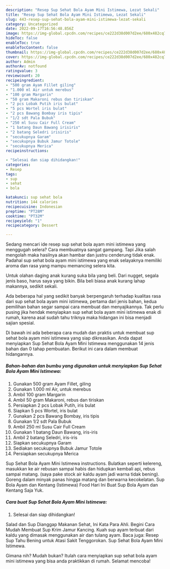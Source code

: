 ```yaml
---
description: "Resep Sup Sehat Bola Ayam Mini Istimewa, Lezat Sekali"
title: "Resep Sup Sehat Bola Ayam Mini Istimewa, Lezat Sekali"
slug: 443-resep-sup-sehat-bola-ayam-mini-istimewa-lezat-sekali
category: Uncategorized
date: 2022-09-17T16:56:48.856Z
image: https://img-global.cpcdn.com/recipes/ce222d38d007d2ee/680x482cq70/sup-sehat-bola-ayam-mini-istimewa-foto-resep-utama.jpg
hideToc: false
enableToc: true
enableTocContent: false
thumbnail: https://img-global.cpcdn.com/recipes/ce222d38d007d2ee/680x482cq70/sup-sehat-bola-ayam-mini-istimewa-foto-resep-utama.jpg
cover: https://img-global.cpcdn.com/recipes/ce222d38d007d2ee/680x482cq70/sup-sehat-bola-ayam-mini-istimewa-foto-resep-utama.jpg
author: Admin
authorAv: notfound
ratingvalue: 3
reviewcount: 20
recipeingredient:
- "500 gram Ayam Fillet giling"
- "1.000 ml Air untuk merebus"
- "100 gram Margarin"
- "50 gram Makaroni rebus dan tiriskan"
- "2 pcs Lobak Putih iris bulat"
- "5 pcs Wortel iris bulat"
- "2 pcs Bawang Bombay iris tipis"
- "1/2 sdt Pala Bubuk"
- "250 ml Susu Cair Full Cream"
- "1 batang Daun Bawang irisiris"
- "2 batang Seledri irisiris"
- "secukupnya Garam"
- "secukupnya Bubuk Jamur Totole"
- "secukupnya Merica"
recipeinstructions:

- "Selesai dan siap dihidangkan!"
categories:
- Resep
tags:
- sup
- sehat
- bola

katakunci: sup sehat bola 
nutrition: 144 calories
recipecuisine: Indonesian
preptime: "PT28M"
cooktime: "PT32M"
recipeyield: "1"
recipecategory: Dessert

---
```



Sedang mencari ide resep sup sehat bola ayam mini istimewa yang menggugah selera? Cara membuatnya sangat gampang. Tapi Jika salah mengolah maka hasilnya akan hambar dan justru cenderung tidak enak. Padahal sup sehat bola ayam mini istimewa yang enak selayaknya memiliki aroma dan rasa yang mampu memancing selera kita.


Untuk olahan daging anak kurang suka bila yang beli. Dari nugget, segala jenis baso, harus saya yang bikin. Bila beli biasa anak kurang lahap makannya, sedikit sekali.

Ada beberapa hal yang sedikit banyak berpengaruh terhadap kualitas rasa dari sup sehat bola ayam mini istimewa, pertama dari jenis bahan, kedua pemilihan bahan segar sampai cara membuat dan menyajikannya. Tak perlu pusing jika hendak menyiapkan sup sehat bola ayam mini istimewa enak di rumah, karena asal sudah tahu triknya maka hidangan ini bisa menjadi sajian spesial.


Di bawah ini ada beberapa cara mudah dan praktis untuk membuat sup sehat bola ayam mini istimewa yang siap dikreasikan. Anda dapat menyiapkan Sup Sehat Bola Ayam Mini Istimewa menggunakan 14 jenis bahan dan 0 tahap pembuatan. Berikut ini cara dalam membuat hidangannya.

<!--inarticleads1-->

##### Bahan-bahan dan bumbu yang digunakan untuk menyiapkan Sup Sehat Bola Ayam Mini Istimewa:

1. Gunakan 500 gram Ayam Fillet, giling
1. Gunakan 1.000 ml Air, untuk merebus
1. Ambil 100 gram Margarin
1. Ambil 50 gram Makaroni, rebus dan tiriskan
1. Persiapkan 2 pcs Lobak Putih, iris bulat
1. Siapkan 5 pcs Wortel, iris bulat
1. Gunakan 2 pcs Bawang Bombay, iris tipis
1. Gunakan 1/2 sdt Pala Bubuk
1. Ambil 250 ml Susu Cair Full Cream
1. Gunakan 1 batang Daun Bawang, iris-iris
1. Ambil 2 batang Seledri, iris-iris
1. Siapkan secukupnya Garam
1. Sediakan secukupnya Bubuk Jamur Totole
1. Persiapkan secukupnya Merica


Sup Sehat Bola Ayam Mini Istimewa instructions. Bulatkan seperti kelereng, masukkan ke air rebusan sampai habis dan hidupkan kembali api, rebus sampai matang. (saya pake stock air kaldu ayam jadi warna tidak bening). Goreng dalam minyak panas hingga matang dan berwarna kecokelatan. Sup Bola Ayam dan Kentang (Istimewa) Food Hari Ini Buat Sup Bola Ayam dan Kentang Saja Yuk. 

<!--inarticleads2-->

##### Cara buat Sup Sehat Bola Ayam Mini Istimewa:


1. Selesai dan siap dihidangkan!

Salad dan Sup Dianggap Makanan Sehat, Ini Kata Para Ahli. Begini Cara Mudah Membuat Sup Krim Jamur Kancing. Kuah sup ayam terbuat dari kaldu yang dimasak menggunakan air dan tulang ayam. Baca juga: Resep Sup Tahu Bening untuk Atasi Sakit Tenggorokan. Sup Sehat Bola Ayam Mini Istimewa. 

Gimana nih? Mudah bukan? Itulah cara menyiapkan sup sehat bola ayam mini istimewa yang bisa anda praktikkan di rumah. Selamat mencoba!
